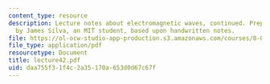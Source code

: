 ```yaml
---
content_type: resource
description: Lecture notes about electromagnetic waves, continued. Prepared in LaTeX
  by James Silva, an MIT student, based upon handwritten notes.
file: https://ol-ocw-studio-app-production.s3.amazonaws.com/courses/8-022-physics-ii-electricity-and-magnetism-fall-2006/daa755f31f4c2a35170a653d0d67c67f_lecture42.pdf
file_type: application/pdf
resourcetype: Document
title: lecture42.pdf
uid: daa755f3-1f4c-2a35-170a-653d0d67c67f
---
```

